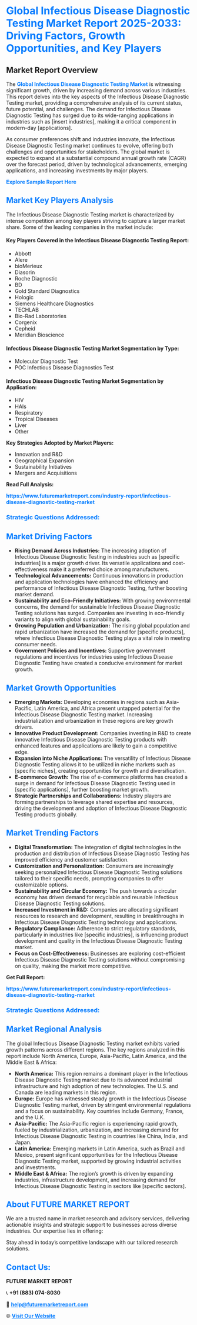 <h1 style="color: #007BFF;">Global Infectious Disease Diagnostic Testing Market Report 2025-2033: Driving Factors, Growth Opportunities, and Key Players</h1>

<section id="overview">
<h2>Market Report Overview</h2>
<p>The <a href="https://www.futuremarketreport.com/industry-report/infectious-disease-diagnostic-testing-market" style="color: #007BFF; text-decoration: none;"><strong>Global Infectious Disease Diagnostic Testing Market</strong></a> is witnessing significant growth, driven by increasing demand across various industries. This report delves into the key aspects of the Infectious Disease Diagnostic Testing market, providing a comprehensive analysis of its current status, future potential, and challenges. The demand for Infectious Disease Diagnostic Testing has surged due to its wide-ranging applications in industries such as [insert industries], making it a critical component in modern-day [applications].</p>
<p>As consumer preferences shift and industries innovate, the Infectious Disease Diagnostic Testing market continues to evolve, offering both challenges and opportunities for stakeholders. The global market is expected to expand at a substantial compound annual growth rate (CAGR) over the forecast period, driven by technological advancements, emerging applications, and increasing investments by major players.</p>
</section>

<section id="overview">
<p><a href="https://www.futuremarketreport.com/request-sample/reportId=106311" style="color: #007BFF; text-decoration: none;"><strong>Explore Sample Report Here</strong></a></p>
</section>

<section id="key-players">
<h2 style="color: #007BFF;">Market Key Players Analysis</h2>
<p>The Infectious Disease Diagnostic Testing market is characterized by intense competition among key players striving to capture a larger market share. Some of the leading companies in the market include:</p>
<h4>Key Players Covered in the Infectious Disease Diagnostic Testing Report:</h4>
<ul><li>Abbott</li><li>Alere</li><li>bioMerieux</li><li>Diasorin</li><li>Roche Diagnostic</li><li>BD</li><li>Gold Standard Diagnostics</li><li>Hologic</li><li>Siemens Healthcare Diagnostics</li><li>TECHLAB</li><li>Bio-Rad Laboratories</li><li>Corgenix</li><li>Cepheid</li><li>Meridian Bioscience</li></ul>
<h4>Infectious Disease Diagnostic Testing Market Segmentation by Type:</h4>
<ul><li>Molecular Diagnostic Test</li><li>POC Infectious Disease Diagnostics Test</li></ul>

<h4>Infectious Disease Diagnostic Testing Market Segmentation by Application:</h4>
<ul><li>HIV</li><li>HAIs</li><li>Respiratory</li><li>Tropical Diseases</li><li>Liver</li><li>Other</li></ul>
<p><strong>Key Strategies Adopted by Market Players:</strong></p>
<ul>
<li>Innovation and R&D</li>
<li>Geographical Expansion</li>
<li>Sustainability Initiatives</li>
<li>Mergers and Acquisitions</li>
</ul>
</section>

<section>
<p><strong>Read Full Analysis: </strong></p><a href="https://www.futuremarketreport.com/industry-report/infectious-disease-diagnostic-testing-market" style="color: #007BFF; text-decoration: none;"><strong>https://www.futuremarketreport.com/industry-report/infectious-disease-diagnostic-testing-market</strong></a>
<h3 style="color: #007BFF;">Strategic Questions Addressed:</h3>
</section>

<section id="driving-factors">
<h2 style="color: #007BFF;">Market Driving Factors</h2>
<ul>
<li><strong>Rising Demand Across Industries:</strong> The increasing adoption of Infectious Disease Diagnostic Testing in industries such as [specific industries] is a major growth driver. Its versatile applications and cost-effectiveness make it a preferred choice among manufacturers.</li>
<li><strong>Technological Advancements:</strong> Continuous innovations in production and application technologies have enhanced the efficiency and performance of Infectious Disease Diagnostic Testing, further boosting market demand.</li>
<li><strong>Sustainability and Eco-Friendly Initiatives:</strong> With growing environmental concerns, the demand for sustainable Infectious Disease Diagnostic Testing solutions has surged. Companies are investing in eco-friendly variants to align with global sustainability goals.</li>
<li><strong>Growing Population and Urbanization:</strong> The rising global population and rapid urbanization have increased the demand for [specific products], where Infectious Disease Diagnostic Testing plays a vital role in meeting consumer needs.</li>
<li><strong>Government Policies and Incentives:</strong> Supportive government regulations and incentives for industries using Infectious Disease Diagnostic Testing have created a conducive environment for market growth.</li>
</ul>
</section>

<section id="growth-opportunities">
<h2 style="color: #007BFF;">Market Growth Opportunities</h2>
<ul>
<li><strong>Emerging Markets:</strong> Developing economies in regions such as Asia-Pacific, Latin America, and Africa present untapped potential for the Infectious Disease Diagnostic Testing market. Increasing industrialization and urbanization in these regions are key growth drivers.</li>
<li><strong>Innovative Product Development:</strong> Companies investing in R&D to create innovative Infectious Disease Diagnostic Testing products with enhanced features and applications are likely to gain a competitive edge.</li>
<li><strong>Expansion into Niche Applications:</strong> The versatility of Infectious Disease Diagnostic Testing allows it to be utilized in niche markets such as [specific niches], creating opportunities for growth and diversification.</li>
<li><strong>E-commerce Growth:</strong> The rise of e-commerce platforms has created a surge in demand for Infectious Disease Diagnostic Testing used in [specific applications], further boosting market growth.</li>
<li><strong>Strategic Partnerships and Collaborations:</strong> Industry players are forming partnerships to leverage shared expertise and resources, driving the development and adoption of Infectious Disease Diagnostic Testing products globally.</li>
</ul>
</section>

<section id="trending-factors">
<h2 style="color: #007BFF;">Market Trending Factors</h2>
<ul>
<li><strong>Digital Transformation:</strong> The integration of digital technologies in the production and distribution of Infectious Disease Diagnostic Testing has improved efficiency and customer satisfaction.</li>
<li><strong>Customization and Personalization:</strong> Consumers are increasingly seeking personalized Infectious Disease Diagnostic Testing solutions tailored to their specific needs, prompting companies to offer customizable options.</li>
<li><strong>Sustainability and Circular Economy:</strong> The push towards a circular economy has driven demand for recyclable and reusable Infectious Disease Diagnostic Testing solutions.</li>
<li><strong>Increased Investment in R&D:</strong> Companies are allocating significant resources to research and development, resulting in breakthroughs in Infectious Disease Diagnostic Testing technology and applications.</li>
<li><strong>Regulatory Compliance:</strong> Adherence to strict regulatory standards, particularly in industries like [specific industries], is influencing product development and quality in the Infectious Disease Diagnostic Testing market.</li>
<li><strong>Focus on Cost-Effectiveness:</strong> Businesses are exploring cost-efficient Infectious Disease Diagnostic Testing solutions without compromising on quality, making the market more competitive.</li>
</ul>
</section>

<section>
<p><strong>Get Full Report: </strong></p><a href="https://www.futuremarketreport.com/industry-report/infectious-disease-diagnostic-testing-market" style="color: #007BFF; text-decoration: none;"><strong>https://www.futuremarketreport.com/industry-report/infectious-disease-diagnostic-testing-market</strong></a>
<h3 style="color: #007BFF;">Strategic Questions Addressed:</h3>
</section>


<section id="regional-analysis">
<h2 style="color: #007BFF;">Market Regional Analysis</h2>
<p>The global Infectious Disease Diagnostic Testing market exhibits varied growth patterns across different regions. The key regions analyzed in this report include North America, Europe, Asia-Pacific, Latin America, and the Middle East & Africa:</p>
<ul>
<li><strong>North America:</strong> This region remains a dominant player in the Infectious Disease Diagnostic Testing market due to its advanced industrial infrastructure and high adoption of new technologies. The U.S. and Canada are leading markets in this region.</li>
<li><strong>Europe:</strong> Europe has witnessed steady growth in the Infectious Disease Diagnostic Testing market, driven by stringent environmental regulations and a focus on sustainability. Key countries include Germany, France, and the U.K.</li>
<li><strong>Asia-Pacific:</strong> The Asia-Pacific region is experiencing rapid growth, fueled by industrialization, urbanization, and increasing demand for Infectious Disease Diagnostic Testing in countries like China, India, and Japan.</li>
<li><strong>Latin America:</strong> Emerging markets in Latin America, such as Brazil and Mexico, present significant opportunities for the Infectious Disease Diagnostic Testing market, supported by growing industrial activities and investments.</li>
<li><strong>Middle East & Africa:</strong> The region’s growth is driven by expanding industries, infrastructure development, and increasing demand for Infectious Disease Diagnostic Testing in sectors like [specific sectors].</li>
</ul>
</section>

<footer>
<h2 style="color: #007BFF;">About FUTURE MARKET REPORT</h2>
<p>We are a trusted name in market research and advisory services, delivering actionable insights and strategic support to businesses across diverse industries. Our expertise lies in offering:</p>

<p>Stay ahead in today’s competitive landscape with our tailored research solutions.</p>

<h2 style="color: #007BFF;">Contact Us:</h2>
<p><strong>FUTURE MARKET REPORT</strong></p>
<p>📞 <strong>+91 (883) 074-8030</strong></p>
<p>📧 <strong><a href="mailto:help@futuremarketreport.com" style="color: #007BFF;">help@futuremarketreport.com</a></strong></p>
<p>🌐 <strong><a href="https://www.futuremarketreport.com/" style="color: #007BFF;">Visit Our Website</a></strong></p>
</footer>